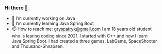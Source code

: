 ### Hi there 👋
- 🔭 I’m currently working on Java
- 🌱 I’m currently learning Java Spring Boot
- 📫 How to reach me: gryspatryk@gmail.com
I am 18 years old student who is learing coding since 2021.
I started with C++ and now I learn Java Spring Boot.
I had created a three games. 
LabGame, SpaceShooter and Thousand-Shnapsen.
